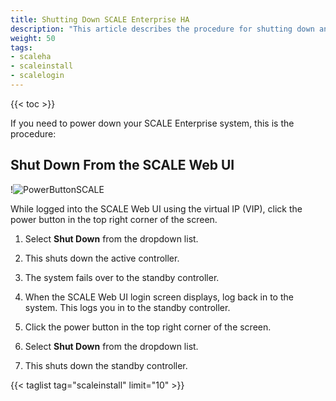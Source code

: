 ```yaml
---
title: Shutting Down SCALE Enterprise HA
description: "This article describes the procedure for shutting down an Enterprise HA system in TrueNAS SCALE"
weight: 50
tags:
- scaleha
- scaleinstall
- scalelogin
---
```


{{< toc >}}

If you need to power down your SCALE Enterprise system, this is the procedure:

## Shut Down From the SCALE Web UI

!![PowerButtonSCALE](/images/SCALE/22.12/PowerButtonSCALE.png "Power Button SCALE")

While logged into the SCALE Web UI using the virtual IP (VIP), click the power button in the top right corner of the screen. 

1. Select **Shut Down** from the dropdown list.

2. This shuts down the active controller.

3. The system fails over to the standby controller.

4. When the SCALE Web UI login screen displays, log back in to the system. This logs you in to the standby controller.

5. Click the power button in the top right corner of the screen.

6. Select **Shut Down** from the dropdown list.

7. This shuts down the standby controller.

{{< taglist tag="scaleinstall" limit="10" >}}
